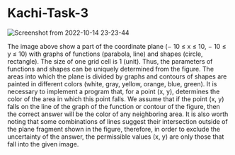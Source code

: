 # Kachi-Task-3

![Screenshot from 2022-10-14 23-23-44](https://user-images.githubusercontent.com/89210451/195937296-9fef7192-efce-48c1-b13f-a126ff7466d1.png)



The image above show a part of the coordinate plane (− 10 ≤ x ≤ 10, − 10 ≤ y ≤ 10) with graphs of functions (parabola, line) and shapes (circle, rectangle). The size of one grid cell is 1 (unit). Thus, the parameters of functions and shapes can be uniquely determined from the figure.
The areas into which the plane is divided by graphs and contours of shapes are painted in different colors (white, gray, yellow, orange, blue, green). It is necessary to implement a program that, for a point (x, y), determines the color of the area in which this point falls. We assume that if the point (x, y) falls on the line of the graph of the function or contour of the figure, then the correct answer will be the color of any neighboring area. It is also worth noting that some combinations of lines suggest their intersection outside of the plane fragment shown in the figure, therefore, in order to exclude the uncertainty of the answer, the permissible values (x, y) are only those that fall into the given image.
